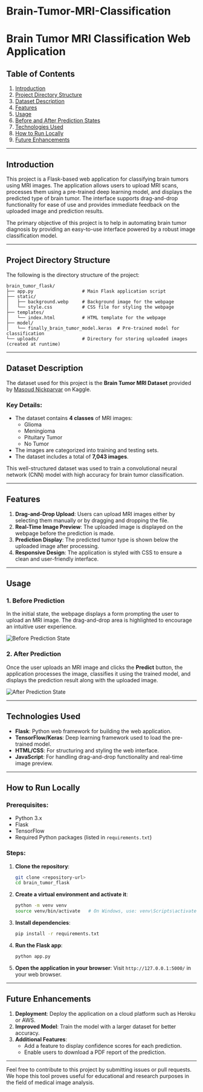 # Brain-Tumor-MRI-Classification

# Brain Tumor MRI Classification Web Application

## Table of Contents
1. [Introduction](#introduction)
2. [Project Directory Structure](#project-directory-structure)
3. [Dataset Description](#dataset-description)
4. [Features](#features)
5. [Usage](#usage)
6. [Before and After Prediction States](#before-and-after-prediction-states)
7. [Technologies Used](#technologies-used)
8. [How to Run Locally](#how-to-run-locally)
9. [Future Enhancements](#future-enhancements)

---

## Introduction
This project is a Flask-based web application for classifying brain tumors using MRI images. The application allows users to upload MRI scans, processes them using a pre-trained deep learning model, and displays the predicted type of brain tumor. The interface supports drag-and-drop functionality for ease of use and provides immediate feedback on the uploaded image and prediction results.

The primary objective of this project is to help in automating brain tumor diagnosis by providing an easy-to-use interface powered by a robust image classification model.

---

## Project Directory Structure
The following is the directory structure of the project:

```
brain_tumor_flask/
├── app.py                  # Main Flask application script
├── static/
│   ├── background.webp     # Background image for the webpage
│   └── style.css           # CSS file for styling the webpage
├── templates/
│   └── index.html          # HTML template for the webpage
├── model/
│   └── finally_brain_tumor_model.keras  # Pre-trained model for classification
└── uploads/                # Directory for storing uploaded images (created at runtime)
```

---

## Dataset Description
The dataset used for this project is the **Brain Tumor MRI Dataset** provided by [Masoud Nickparvar](https://www.kaggle.com/datasets/masoudnickparvar/brain-tumor-mri-dataset) on Kaggle.

### Key Details:
- The dataset contains **4 classes** of MRI images:
  - Glioma
  - Meningioma
  - Pituitary Tumor
  - No Tumor
- The images are categorized into training and testing sets.
- The dataset includes a total of **7,043 images**.

This well-structured dataset was used to train a convolutional neural network (CNN) model with high accuracy for brain tumor classification.

---

## Features
1. **Drag-and-Drop Upload**: Users can upload MRI images either by selecting them manually or by dragging and dropping the file.
2. **Real-Time Image Preview**: The uploaded image is displayed on the webpage before the prediction is made.
3. **Prediction Display**: The predicted tumor type is shown below the uploaded image after processing.
4. **Responsive Design**: The application is styled with CSS to ensure a clean and user-friendly interface.

---

## Usage
### 1. **Before Prediction**
In the initial state, the webpage displays a form prompting the user to upload an MRI image. The drag-and-drop area is highlighted to encourage an intuitive user experience.

![Before Prediction State](Screenshot%202025-01-11%20165646.png)

### 2. **After Prediction**
Once the user uploads an MRI image and clicks the **Predict** button, the application processes the image, classifies it using the trained model, and displays the prediction result along with the uploaded image.

![After Prediction State](Screenshot%202025-01-11%20165706.png)

---

## Technologies Used
- **Flask**: Python web framework for building the web application.
- **TensorFlow/Keras**: Deep learning framework used to load the pre-trained model.
- **HTML/CSS**: For structuring and styling the web interface.
- **JavaScript**: For handling drag-and-drop functionality and real-time image preview.

---

## How to Run Locally
### Prerequisites:
- Python 3.x
- Flask
- TensorFlow
- Required Python packages (listed in `requirements.txt`)

### Steps:
1. **Clone the repository**:
   ```bash
   git clone <repository-url>
   cd brain_tumor_flask
   ```

2. **Create a virtual environment and activate it**:
   ```bash
   python -m venv venv
   source venv/bin/activate   # On Windows, use: venv\Scripts\activate
   ```

3. **Install dependencies**:
   ```bash
   pip install -r requirements.txt
   ```

4. **Run the Flask app**:
   ```bash
   python app.py
   ```

5. **Open the application in your browser**:
   Visit `http://127.0.0.1:5000/` in your web browser.

---

## Future Enhancements
1. **Deployment**: Deploy the application on a cloud platform such as Heroku or AWS.
2. **Improved Model**: Train the model with a larger dataset for better accuracy.
3. **Additional Features**:
   - Add a feature to display confidence scores for each prediction.
   - Enable users to download a PDF report of the prediction.

---

Feel free to contribute to this project by submitting issues or pull requests. We hope this tool proves useful for educational and research purposes in the field of medical image analysis.

